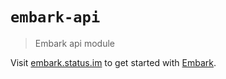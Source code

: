 # `embark-api`

> Embark api module

Visit [embark.status.im](https://embark.status.im/) to get started with
[Embark](https://github.com/embarklabs/embark).
